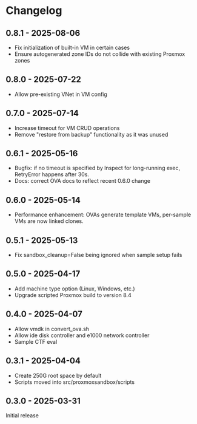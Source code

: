 # Changelog

## 0.8.1 - 2025-08-06

- Fix initialization of built-in VM in certain cases
- Ensure autogenerated zone IDs do not collide with existing Proxmox zones

## 0.8.0 - 2025-07-22

- Allow pre-existing VNet in VM config

## 0.7.0 - 2025-07-14

- Increase timeout for VM CRUD operations
- Remove "restore from backup" functionality as it was unused

## 0.6.1 - 2025-05-16

- Bugfix: if no timeout is specified by Inspect for long-running exec, RetryError happens after 30s.
- Docs: correct OVA docs to reflect recent 0.6.0 change

## 0.6.0 - 2025-05-14

- Performance enhancement: OVAs generate template VMs, per-sample VMs are now linked clones.

## 0.5.1 - 2025-05-13

- Fix sandbox_cleanup=False being ignored when sample setup fails
 
## 0.5.0 - 2025-04-17

- Add machine type option (Linux, Windows, etc.)
- Upgrade scripted Proxmox build to version 8.4

## 0.4.0 - 2025-04-07

- Allow vmdk in convert_ova.sh
- Allow ide disk controller and e1000 network controller
- Sample CTF eval

## 0.3.1 - 2025-04-04

- Create 250G root space by default
- Scripts moved into src/proxmoxsandbox/scripts

## 0.3.0 - 2025-03-31 

Initial release
